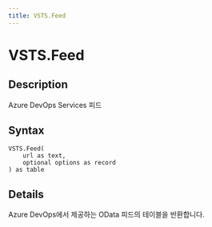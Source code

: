 ```yaml
---
title: VSTS.Feed
---
```


# VSTS.Feed


## Description

Azure DevOps Services 피드


## Syntax

```powerquery
VSTS.Feed(
    url as text,
    optional options as record
) as table
```


## Details

Azure DevOps에서 제공하는 OData 피드의 테이블을 반환합니다.


